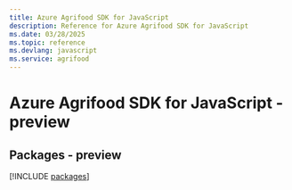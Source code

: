 ```yaml
---
title: Azure Agrifood SDK for JavaScript
description: Reference for Azure Agrifood SDK for JavaScript
ms.date: 03/28/2025
ms.topic: reference
ms.devlang: javascript
ms.service: agrifood
---
```

# Azure Agrifood SDK for JavaScript - preview
## Packages - preview
[!INCLUDE [packages](agrifood-index.md)]